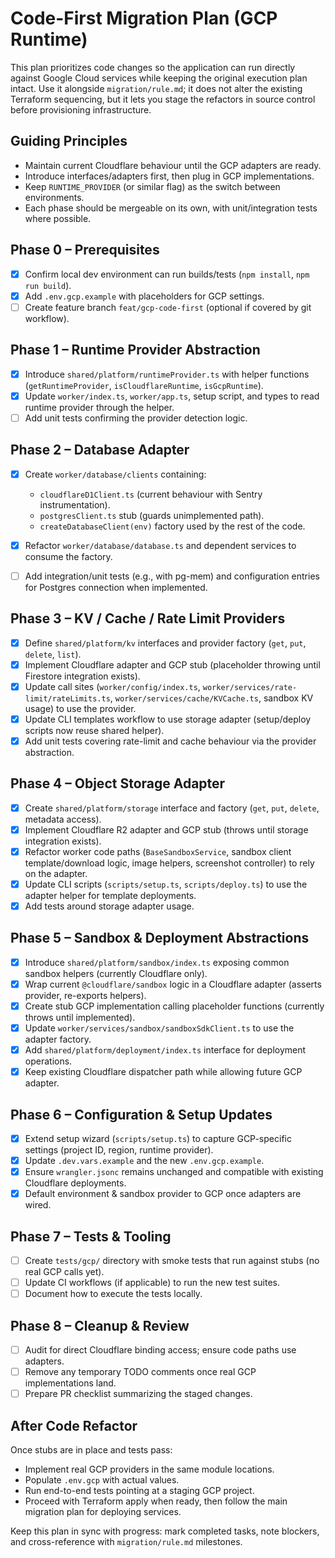 # Code-First Migration Plan (GCP Runtime)

This plan prioritizes code changes so the application can run directly against Google Cloud services while keeping the original execution plan intact. Use it alongside `migration/rule.md`; it does not alter the existing Terraform sequencing, but it lets you stage the refactors in source control before provisioning infrastructure.

## Guiding Principles
- Maintain current Cloudflare behaviour until the GCP adapters are ready.
- Introduce interfaces/adapters first, then plug in GCP implementations.
- Keep `RUNTIME_PROVIDER` (or similar flag) as the switch between environments.
- Each phase should be mergeable on its own, with unit/integration tests where possible.

## Phase 0 – Prerequisites
- [x] Confirm local dev environment can run builds/tests (`npm install`, `npm run build`).
- [x] Add `.env.gcp.example` with placeholders for GCP settings.
- [ ] Create feature branch `feat/gcp-code-first` (optional if covered by git workflow).

## Phase 1 – Runtime Provider Abstraction
- [x] Introduce `shared/platform/runtimeProvider.ts` with helper functions (`getRuntimeProvider`, `isCloudflareRuntime`, `isGcpRuntime`).
- [x] Update `worker/index.ts`, `worker/app.ts`, setup script, and types to read runtime provider through the helper.
- [ ] Add unit tests confirming the provider detection logic.

## Phase 2 – Database Adapter
- [x] Create `worker/database/clients` containing:
  - `cloudflareD1Client.ts` (current behaviour with Sentry instrumentation).
  - `postgresClient.ts` stub (guards unimplemented path).
  - `createDatabaseClient(env)` factory used by the rest of the code.
- [x] Refactor `worker/database/database.ts` and dependent services to consume the factory.
- [ ] Add integration/unit tests (e.g., with pg-mem) and configuration entries for Postgres connection when implemented.


## Phase 3 – KV / Cache / Rate Limit Providers
- [x] Define `shared/platform/kv` interfaces and provider factory (`get`, `put`, `delete`, `list`).
- [x] Implement Cloudflare adapter and GCP stub (placeholder throwing until Firestore integration exists).
- [x] Update call sites (`worker/config/index.ts`, `worker/services/rate-limit/rateLimits.ts`, `worker/services/cache/KVCache.ts`, sandbox KV usage) to use the provider.
- [x] Update CLI templates workflow to use storage adapter (setup/deploy scripts now reuse shared helper).
- [x] Add unit tests covering rate-limit and cache behaviour via the provider abstraction.

## Phase 4 – Object Storage Adapter
- [x] Create `shared/platform/storage` interface and factory (`get`, `put`, `delete`, metadata access).
- [x] Implement Cloudflare R2 adapter and GCP stub (throws until storage integration exists).
- [x] Refactor worker code paths (`BaseSandboxService`, sandbox client template/download logic, image helpers, screenshot controller) to rely on the adapter.
- [x] Update CLI scripts (`scripts/setup.ts`, `scripts/deploy.ts`) to use the adapter helper for template deployments.
- [x] Add tests around storage adapter usage.

## Phase 5 – Sandbox & Deployment Abstractions
- [x] Introduce `shared/platform/sandbox/index.ts` exposing common sandbox helpers (currently Cloudflare only).
- [x] Wrap current `@cloudflare/sandbox` logic in a Cloudflare adapter (asserts provider, re-exports helpers).
- [x] Create stub GCP implementation calling placeholder functions (currently throws until implemented).
- [x] Update `worker/services/sandbox/sandboxSdkClient.ts` to use the adapter factory.
- [x] Add `shared/platform/deployment/index.ts` interface for deployment operations.
- [x] Keep existing Cloudflare dispatcher path while allowing future GCP adapter.

## Phase 6 – Configuration & Setup Updates
- [x] Extend setup wizard (`scripts/setup.ts`) to capture GCP-specific settings (project ID, region, runtime provider).
- [x] Update `.dev.vars.example` and the new `.env.gcp.example`.
- [x] Ensure `wrangler.jsonc` remains unchanged and compatible with existing Cloudflare deployments.
- [x] Default environment & sandbox provider to GCP once adapters are wired.

## Phase 7 – Tests & Tooling
- [ ] Create `tests/gcp/` directory with smoke tests that run against stubs (no real GCP calls yet).
- [ ] Update CI workflows (if applicable) to run the new test suites.
- [ ] Document how to execute the tests locally.

## Phase 8 – Cleanup & Review
- [ ] Audit for direct Cloudflare binding access; ensure code paths use adapters.
- [ ] Remove any temporary TODO comments once real GCP implementations land.
- [ ] Prepare PR checklist summarizing the staged changes.

## After Code Refactor
Once stubs are in place and tests pass:
- Implement real GCP providers in the same module locations.
- Populate `.env.gcp` with actual values.
- Run end-to-end tests pointing at a staging GCP project.
- Proceed with Terraform apply when ready, then follow the main migration plan for deploying services.

Keep this plan in sync with progress: mark completed tasks, note blockers, and cross-reference with `migration/rule.md` milestones.
